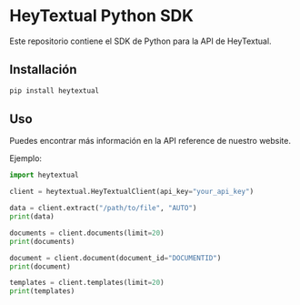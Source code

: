 # HeyTextual Python SDK

Este repositorio contiene el SDK de Python para la API de HeyTextual.

## Installación

```bash
pip install heytextual
```

## Uso

Puedes encontrar más información en la API reference de nuestro website.

Ejemplo:
```python
import heytextual

client = heytextual.HeyTextualClient(api_key="your_api_key")

data = client.extract("/path/to/file", "AUTO")
print(data)

documents = client.documents(limit=20)
print(documents)

document = client.document(document_id="DOCUMENTID")
print(document)

templates = client.templates(limit=20)
print(templates)
```
